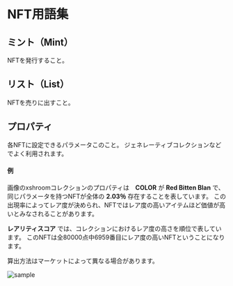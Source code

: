 # NFT用語集

<!----------------------------------------------->
<a id="glo_mint"></a>
## ミント（Mint）

NFTを発行すること。

<!----------------------------------------------->
<a id="glo_list"></a>
## リスト（List）

NFTを売りに出すこと。

<!----------------------------------------------->
<a id="glo_property"></a>
## プロパティ

各NFTに設定できるパラメータこのこと。
ジェネレーティブコレクションなどでよく利用されます。

#### 例

画像のxshroomコレクションのプロパティは　**COLOR** が **Red Bitten Blan** で、同じパラメータを持つNFTが全体の **2.03％** 存在することを表しています。
この出現率によってレア度が決められ、NFTではレア度の高いアイテムほど価値が高いとみなされることがあります。

**レアリティスコア** では、コレクションにおけるレア度の高さを順位で表しています。
このNFTは全80000点中6959番目にレア度の高いNFTということになります。

算出方法はマーケットによって異なる場合があります。




![sample](/manual_pic/glo_property_pic01.png)
